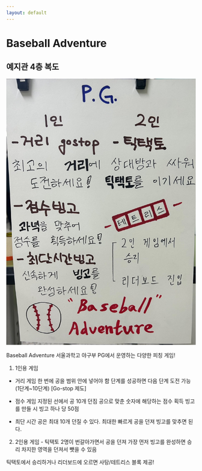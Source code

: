 ```yaml
---
layout: default
---
```



# Baseball Adventure
## 예지관 4층 복도

![부스 대표 이미지](../image/Baseball%20Adventure.jpg)

Baseball Adventure
서울과학고 야구부 PG에서 운영하는 다양한 피칭 게임!
1. 1인용 게임
 - 거리 게임
한 번에 공을 범위 안에 넣어야 함
단계를 성공하면 다음 단계 도전 가능 (1단계~10단계) [Go-stop 제도]

- 점수 게임
지정된 선에서 공 10개 던짐
공으로 맞춘 숫자에 해당하는 점수 획득
빙고를 만들 시 빙고 하나 당 50점

- 최단 시간
공은 최대 10개 던질 수 있다.
최대한 빠르게 공을 던져 빙고를 맞추면 된다.

2. 2인용 게임 - 틱택토
2명이 번갈아가면서 공을 던져 가장 먼저 빙고를 완성하면 승리
차지한 영역을 던져서 뺏을 수 있음

틱택토에서 승리하거나 리더보드에 오르면 사탕/테트리스 블록 제공!
